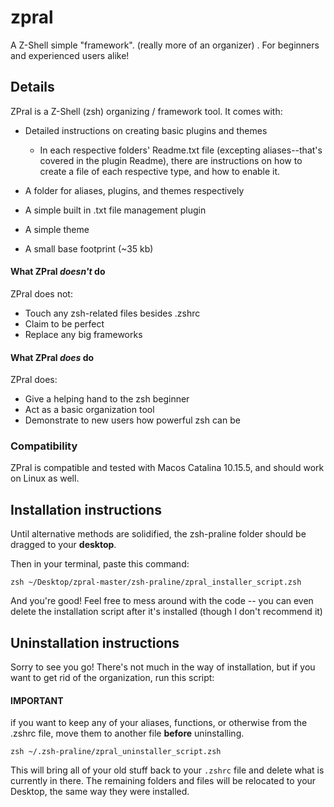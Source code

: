 # zpral
A Z-Shell simple "framework". (really more of an organizer) . For beginners and experienced users alike!

## Details
ZPral is a Z-Shell (zsh) organizing / framework tool. It comes with:
* Detailed instructions on creating basic plugins and themes

  * In each respective folders' Readme.txt file (excepting aliases--that's covered in the plugin Readme), there are instructions on how to create a file of each respective type, and how to enable it. 

* A folder for aliases, plugins, and themes respectively
* A simple built in .txt file management plugin
* A simple theme
* A small base footprint (~35 kb)

#### What ZPral *doesn't* do
ZPral does not:
* Touch any zsh-related files besides .zshrc
* Claim to be perfect
* Replace any big frameworks

#### What ZPral *does* do
ZPral does:
* Give a helping hand to the zsh beginner
* Act as a basic organization tool
* Demonstrate to new users how powerful zsh can be

### Compatibility
ZPral is compatible and tested with Macos Catalina 10.15.5, and should work on Linux as well. 

## Installation instructions
Until alternative methods are solidified, the zsh-praline folder should be dragged to your **desktop**.

Then in your terminal, paste this command:

`zsh ~/Desktop/zpral-master/zsh-praline/zpral_installer_script.zsh`

And you're good! Feel free to mess around with the code -- you can even delete the installation script after it's installed (though I don't recommend it)

## Uninstallation instructions
Sorry to see you go! There's not much in the way of installation, but if you want to get rid of the organization, run this script:

#### **IMPORTANT**
if you want to keep any of your aliases, functions, or otherwise from the .zshrc file, move them to another file **before** uninstalling.

`zsh ~/.zsh-praline/zpral_uninstaller_script.zsh`

This will bring all of your old stuff back to your `.zshrc` file and delete what is currently in there. The remaining folders and files will be relocated to your Desktop, the same way they were installed.
